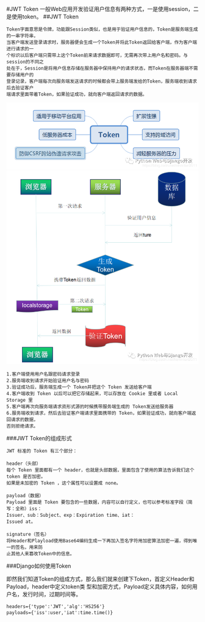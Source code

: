 #JWT Token
一般Web应用开发验证用户信息有两种方式，一是使用session，二是使用token。
##JWT Token
```
Token字面意思是令牌，功能跟Session类似，也是用于验证用户信息的，Token是服务端生成的一串字符串，
当客户端发送登录请求时，服务器便会生成一个Token并将此Token返回给客户端，作为客户端进行请求的一
个标识以后客户端只需带上这个Token前来请求数据即可，无需再次带上用户名和密码。与session的不同之
处在于，Session是将用户信息存储在服务器中保持用户的请求状态，而Token在服务器端不需要存储用户的
登录记录，客户端每次向服务端发送请求的时候都会带上服务端发给的Token，服务端收到请求后去验证客户
端请求里面带着Token，如果验证成功，就向客户端返回请求的数据。
```
![序列化](Token.jpg)
![序列化](Token_1.jpg)

```angular2html
1.客户端使用用户名跟密码请求登录
2.服务端收到请求开始验证用户名与密码
3.验证成功后，服务端生成一个 Token并把这个 Token 发送给客户端
4.客户端收到 Token 以后可以把它存储起来，可以存放在 Cookie 里或者 Local Storage 里
5.客户端再次向服务端请求资形式源的时候携带服务端生成的 Token发送给服务器
6.服务端收到请求，然后去验证客户端请求里面携带的 Token，如果验证成功，就向客户端返回请求的数据，
否则拒绝请求。
```

###JWT Token的组成形式
```angular2html
JWT 标准的 Token 有三个部分：

header（头部）
每个 Token 里面都有一个 header，也就是头部数据，里面包含了使用的算法告诉我们这个token 是否加密。
如果是未加密的 Token ，这个属性可以设置成 none。

payload（数据）
Payload 里面是 Token 要包含的一些数据，内容可以自行定义，也可以参考标准字段（简写：全称）iss：
Issuer、sub：Subject、exp：Expiration time、iat：
Issued at。

signature（签名）
将Header和Playload使用Base64编码生成一下再加入签名字符用加密算法加密一遍，得到唯一的签名，用来防
止其他人来篡改Token中的信息。
```

###Django如何使用Token

即然我们知道Token的组成方式，那么我们就来创建下Token，首定义Header和Payload，header中定义token类
型和加密方式，Payload定义具体内容，如何用户名，发行时间，过期时间等。
```
headers={'type':'JWT','alg':'HS256'}
payloads={'iss':user,'iat':time.time()}
```
